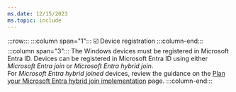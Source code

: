 ```yaml
---
ms.date: 12/15/2023
ms.topic: include
---
```


:::row:::
    :::column span="1":::
    :ballot_box_with_check: Device registration
    :::column-end:::
    :::column span="3":::
The Windows devices must be registered in Microsoft Entra ID. Devices can be registered in Microsoft Entra ID using either *Microsoft Entra join* or *Microsoft Entra hybrid join*.\
For *Microsoft Entra hybrid joined* devices, review the guidance on the [Plan your Microsoft Entra hybrid join implementation][AZ-8] page.
    :::column-end:::

[AZ-8]: /azure/active-directory/devices/hybrid-azuread-join-plan
